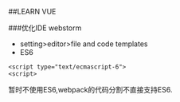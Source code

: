 ##LEARN VUE

###优化IDE webstorm
- setting>editor>file and code templates
- ES6
```
<script type="text/ecmascript-6">
<script>
```
暂时不使用ES6,webpack的代码分割不直接支持ES6.